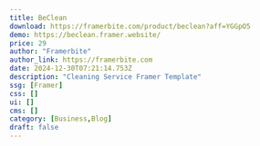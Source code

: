 ```yaml
---
title: BeClean
download: https://framerbite.com/product/beclean?aff=YGGpO5
demo: https://beclean.framer.website/
price: 29
author: "Framerbite"
author_link: https://framerbite.com
date: 2024-12-30T07:21:14.753Z
description: "Cleaning Service Framer Template"
ssg: [Framer]
css: []
ui: []
cms: []
category: [Business,Blog]
draft: false
---
```

